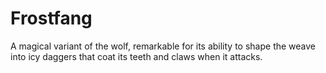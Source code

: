 # Frostfang
A magical variant of the wolf, remarkable for its ability to shape the weave into icy daggers that coat its teeth and claws when it attacks.